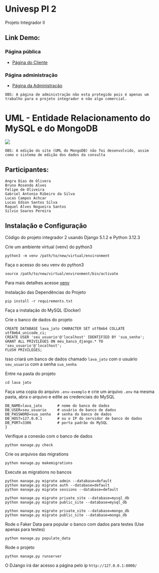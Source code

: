 # Univesp PI 2

Projeto Integrador II

## Link Demo:

### Página pública

* [Página do Cliente](https://pi2-univesp.onrender.com/)

### Página administração

* [Página da Administração](https://pi2-univesp.onrender.com/admin)

```
OBS: A página de administração não esta protegido pois é apenas um trabalho para o projeto integrador e não algo comercial.
```

# UML - Entidade Relacionamento do MySQL e do MongoDB

<img src="UML/Vers%C3%A3o_1.4_UML_DB.png">

```
OBS: A edição do site (UML do MongoDB) não foi desenvolvido, assim como o sistema de edição dos dados da consulta
```

## Participantes:

```
Angra Dias de Olivera
Bruno Rosendo Alves
Felipe de Oliveira
Gabriel Antonio Ribeiro da Silva
Lucas Campos Achcar
Lucas Edson Santos Silva
Raquel Alves Nogueira Santos
Silvio Soares Pereira
```

## Instalação e Configuração

Código do projeto integrador 2 usando Django 5.1.2 e Python 3.12.3

Crie um ambiente virtual (venv) do python3 

```
python3 -m venv /path/to/new/virtual/environment
```

Faça o acesso do seu venv do python3

```
source /path/to/new/virtual/environment/bin/activate
```

Para mais detalhes acesse [venv](https://docs.python.org/pt-br/3/library/venv.html)

Instalação das Dependências do Projeto

```
pip install -r requirements.txt
```

Faça a instalação do MySQL (Docker)

Crie o banco de dados do projeto

```
CREATE DATABASE lava_jato CHARACTER SET utf8mb4 COLLATE utf8mb4_unicode_ci;
CREATE USER 'seu_usuario'@'localhost' IDENTIFIED BY 'sua_senha';
GRANT ALL PRIVILEGES ON meu_banco_django.* TO 'seu_usuario'@'localhost';
FLUSH PRIVILEGES;
```

Isso criará um banco de dados chamado ```lava_jato``` com o usuário ```seu_usuario``` com a senha ```sua_senha```

Entre na pasta do projeto 

```
cd lava jato
```

Faça uma copia do arquivo ```.env-exemplo``` e crie um arquivo  ```.env``` na mesma pasta, abra o arquivo e edite as credenciais do MySQL

```
DB_NAME=lava_jato       # nome do banco de dados
DB_USER=seu_usuario     # usuário do banco de dados
DB_PASSWORD=sua_senha   # senha do banco de dados
DB_HOST=127.0.0.1       # ou o IP do servidor de banco de dados
DB_PORT=3306            # porta padrão do MySQL
}
```

Verifique a conexão com o banco de dados

```
python manage.py check
```

Crie os arquivos das migrations

```
python manage.py makemigrations
```

Execute as migrations no bancos

```
python manage.py migrate admin --database=default
python manage.py migrate auth --database=default
python manage.py migrate sessions --database=default

python manage.py migrate private_site --database=mysql_db
python manage.py migrate public_site --database=mysql_db

python manage.py migrate private_site --database=mongo_db
python manage.py migrate public_site --database=mongo_db
```

Rode o Faker Data para popular o banco com dados para testes (Use apenas para testes)

```
python manage.py populate_data
```

Rode o projeto

```
python manage.py runserver
```

O DJango irá dar acesso a página pelo ip ```http://127.0.0.1:8000/```
